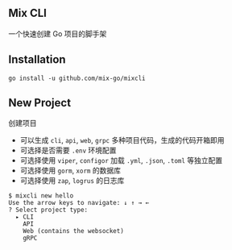 ## Mix CLI

一个快速创建 Go 项目的脚手架

## Installation

```
go install -u github.com/mix-go/mixcli
```

## New Project

创建项目

- 可以生成 `cli`, `api`, `web`, `grpc` 多种项目代码，生成的代码开箱即用
- 可选择是否需要 `.env` 环境配置
- 可选择使用 `viper`, `configor` 加载 `.yml`, `.json`, `.toml` 等独立配置
- 可选择使用 `gorm`, `xorm` 的数据库
- 可选择使用 `zap`, `logrus` 的日志库

~~~
$ mixcli new hello
Use the arrow keys to navigate: ↓ ↑ → ← 
? Select project type:
  ▸ CLI
    API
    Web (contains the websocket)
    gRPC
~~~

